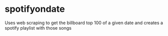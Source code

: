# spotifyondate
Uses web scraping to get the billboard top 100 of a given date and creates a spotify playlist with those songs
